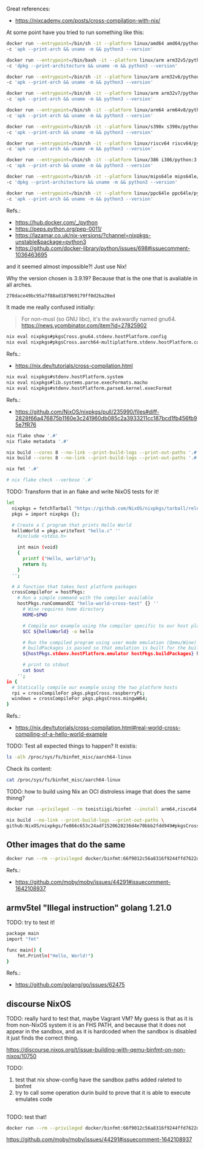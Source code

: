 


Great references:
- https://nixcademy.com/posts/cross-compilation-with-nix/


At some point have you tried to run something like this:
```bash
docker run --entrypoint=/bin/sh -it --platform linux/amd64 amd64/python:3.9.19-alpine3.20 \
-c 'apk --print-arch && uname -m && python3 --version'

docker run --entrypoint=/bin/bash -it --platform linux/arm arm32v5/python:3.9.19-bookworm \
-c 'dpkg --print-architecture && uname -m && python3 --version'

docker run --entrypoint=/bin/sh -it --platform linux/arm arm32v6/python:3.9.19-alpine3.20 \
-c 'apk --print-arch && uname -m && python3 --version'

docker run --entrypoint=/bin/sh -it --platform linux/arm arm32v7/python:3.9.19-alpine3.20 \
-c 'apk --print-arch && uname -m && python3 --version'

docker run --entrypoint=/bin/sh -it --platform linux/arm64 arm64v8/python:3.9.19-alpine3.20 \
-c 'apk --print-arch && uname -m && python3 --version'

docker run --entrypoint=/bin/sh -it --platform linux/s390x s390x/python:3.9.19-alpine3.20 \
-c 'apk --print-arch && uname -m && python3 --version'

docker run --entrypoint=/bin/sh -it --platform linux/riscv64 riscv64/python:3.9.19-alpine3.20 \
-c 'apk --print-arch && uname -m && python3 --version'

docker run --entrypoint=/bin/sh -it --platform linux/386 i386/python:3.9.19-alpine3.20 \
-c 'apk --print-arch && uname -m && python3 --version'

docker run --entrypoint=/bin/sh -it --platform linux/mips64le mips64le/python:3.9.19-slim-bookworm \
-c 'dpkg --print-architecture && uname -m && python3 --version'

docker run --entrypoint=/bin/sh -it --platform linux/ppc64le ppc64le/python:3.9.19-alpine3.20 \
-c 'apk --print-arch && uname -m && python3 --version'
```
Refs.:
- https://hub.docker.com/_/python
- https://peps.python.org/pep-0011/
- https://lazamar.co.uk/nix-versions/?channel=nixpkgs-unstable&package=python3
- https://github.com/docker-library/python/issues/698#issuecomment-1036463695


and it seemed almost impossible?! Just use Nix! 


Why the version chosen is 3.9.19? Because that is the one that is avaliable in all arches.
```bash
270dace49bc95a7f88ad187969179ff0d2ba20ed
```


It made me really confused initially:
> For non-musl (so GNU libc), it's the awkwardly named gnu64.
> https://news.ycombinator.com/item?id=27825902


```bash
nix eval nixpkgs#pkgsCross.gnu64.stdenv.hostPlatform.config
nix eval nixpkgs#pkgsCross.aarch64-multiplatform.stdenv.hostPlatform.config
```
Refs.:
- https://nix.dev/tutorials/cross-compilation.html



```bash
nix eval nixpkgs#stdenv.hostPlatform.system
nix eval nixpkgs#lib.systems.parse.execFormats.macho
nix eval nixpkgs#stdenv.hostPlatform.parsed.kernel.execFormat
```
Refs.:
- https://github.com/NixOS/nixpkgs/pull/235990/files#diff-2828f66a476875b1160e3c241960db085c2a3933211cc187bcd1fb456fb95e7fR76





```bash
nix flake show '.#'
nix flake metadata '.#'

nix build --cores 8 --no-link --print-build-logs --print-out-paths '.#'
nix build --cores 8 --no-link --print-build-logs --print-out-paths '.#' --rebuild

nix fmt '.#'

# nix flake check --verbose '.#'
```




TODO: Transform that in an flake and write NixOS tests for it!
```bash
let
  nixpkgs = fetchTarball "https://github.com/NixOS/nixpkgs/tarball/release-23.11";
  pkgs = import nixpkgs {};

  # Create a C program that prints Hello World
  helloWorld = pkgs.writeText "hello.c" ''
    #include <stdio.h>

    int main (void)
    {
      printf ("Hello, world!\n");
      return 0;
    }
  '';

  # A function that takes host platform packages
  crossCompileFor = hostPkgs:
    # Run a simple command with the compiler available
    hostPkgs.runCommandCC "hello-world-cross-test" {} ''
      # Wine requires home directory
      HOME=$PWD

      # Compile our example using the compiler specific to our host platform
      $CC ${helloWorld} -o hello

      # Run the compiled program using user mode emulation (Qemu/Wine)
      # buildPackages is passed so that emulation is built for the build platform
      ${hostPkgs.stdenv.hostPlatform.emulator hostPkgs.buildPackages} hello > $out

      # print to stdout
      cat $out
    '';
in {
  # Statically compile our example using the two platform hosts
  rpi = crossCompileFor pkgs.pkgsCross.raspberryPi;
  windows = crossCompileFor pkgs.pkgsCross.mingwW64;
}
```
Refs.:
- https://nix.dev/tutorials/cross-compilation.html#real-world-cross-compiling-of-a-hello-world-example




TODO: Test all expected things to happen?
It existis:
```bash
ls -alh /proc/sys/fs/binfmt_misc/aarch64-linux
```

Check its content:
```bash
cat /proc/sys/fs/binfmt_misc/aarch64-linux
```


TODO: how to build using Nix an OCI distroless image that does the same thinng?
```bash
docker run --privileged --rm tonistiigi/binfmt --install arm64,riscv64,arm,s390x,ppc64le,mips64le
```


```bash
nix build --no-link --print-build-logs --print-out-paths \
github:NixOS/nixpkgs/fe866c653c24adf1520628236d4e70bbb2fdd949#pkgsCross.armv7l-hf-multiplatform.pkgsMusl.dockerTools.examples.layered-image
```



## Other images that do the same



```bash
docker run --rm --privileged docker/binfmt:66f9012c56a8316f9244ffd7622d7c21c1f6f28d
```
Refs.:
- https://github.com/moby/moby/issues/44291#issuecomment-1642108937



## armv5tel "Illegal instruction" golang 1.21.0


TODO: try to test it!
```bash
package main
import "fmt"

func main() {
    fmt.Println("Hello, World!")
}
```
Refs.:
- https://github.com/golang/go/issues/62475


## discourse NixOS

TODO: really hard to test that, maybe Vagrant VM?
My guess is that as it is from non-NixOS system it is an FHS PATH, and because that it does not appear 
in the sandbox, and as it is hardcoded when the sandbox is disabled it just finds the correct thing. 

https://discourse.nixos.org/t/issue-building-with-qemu-binfmt-on-non-nixos/10750

TODO: 
1) test that nix show-config have the sandbox paths added raleted to binfmt
2) try to call some operation durin build to prove that it is able to execute emulates code

##


TODO: test that!

```bash
docker run --rm --privileged docker/binfmt:66f9012c56a8316f9244ffd7622d7c21c1f6f28d
```
https://github.com/moby/moby/issues/44291#issuecomment-1642108937


